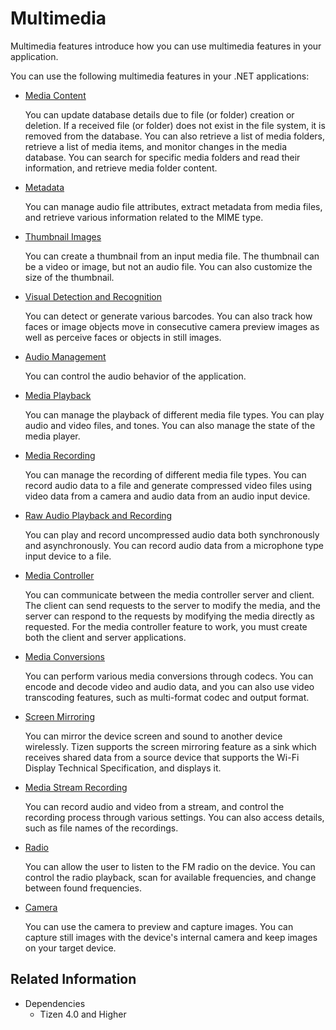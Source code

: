 # Multimedia


Multimedia features introduce how you can use multimedia features in your application.

You can use the following multimedia features in your .NET applications:

-   [Media Content](media-content.md)

    You can update database details due to file (or folder) creation or deletion. If a received file (or folder) does not exist in the file system, it is removed from the database. You can also retrieve a list of media folders, retrieve a list of media items, and monitor changes in the media database. You can search for specific media folders and read their information, and retrieve media folder content.

-   [Metadata](metadata.md)

    You can manage audio file attributes, extract metadata from media files, and retrieve various information related to the MIME type.

-   [Thumbnail Images](thumbnail-images.md)

    You can create a thumbnail from an input media file. The thumbnail can be a video or image, but not an audio file. You can also customize the size of the thumbnail.

-   [Visual Detection and Recognition](media-vision.md)

    You can detect or generate various barcodes. You can also track how faces or image objects move in consecutive camera preview images as well as perceive faces or objects in still images.

-   [Audio Management](audio.md)

    You can control the audio behavior of the application.

-   [Media Playback](media-playback.md)

    You can manage the playback of different media file types. You can play audio and video files, and tones. You can also manage the state of the media player.

-   [Media Recording](media-recording.md)

    You can manage the recording of different media file types. You can record audio data to a file and generate compressed video files using video data from a camera and audio data from an audio input device.

-   [Raw Audio Playback and Recording](raw-audio.md)

    You can play and record uncompressed audio data both synchronously and asynchronously. You can record audio data from a microphone type input device to a file.

-   [Media Controller](media-controller.md)

    You can communicate between the media controller server and client. The client can send requests to the server to modify the media, and the server can respond to the requests by modifying the media directly as requested. For the media controller feature to work, you must create both the client and server applications.

-   [Media Conversions](media-conversions.md)

    You can perform various media conversions through codecs. You can encode and decode video and audio data, and you can also use video transcoding features, such as multi-format codec and output format.

-   [Screen Mirroring](screen-mirroring.md)

    You can mirror the device screen and sound to another device wirelessly. Tizen supports the screen mirroring feature as a sink which receives shared data from a source device that supports the Wi-Fi Display Technical Specification, and displays it.

-   [Media Stream Recording](stream-recorder.md)

    You can record audio and video from a stream, and control the recording process through various settings. You can also access details, such as file names of the recordings.

-   [Radio](radio.md)

    You can allow the user to listen to the FM radio on the device. You can control the radio playback, scan for available frequencies, and change between found frequencies.

-   [Camera](camera.md)

    You can use the camera to preview and capture images. You can capture still images with the device's internal camera and keep images on your target device.


## Related Information
* Dependencies
  -   Tizen 4.0 and Higher
